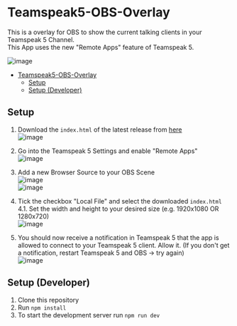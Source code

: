 # Teamspeak5-OBS-Overlay

This is a overlay for OBS to show the current talking clients in your Teamspeak 5 Channel.  
This App uses the new "Remote Apps" feature of Teamspeak 5.

![image](https://github.com/DerTyp876/ts5-obs-overlay/assets/76851529/d0ab06f2-1a36-479d-826f-bd4bd3d405b7)



- [Teamspeak5-OBS-Overlay](#teamspeak5-obs-overlay)
  - [Setup](#setup)
  - [Setup (Developer)](#setup-developer)

## Setup

1. Download the `index.html` of the latest release from [here](https://github.com/DerTyp876/ts5-obs-overlay/releases/tag/v1.0.0)  
   ![image](https://github.com/DerTyp876/ts5-obs-overlay/assets/76851529/04dc3a66-c493-429b-b4ae-44bade473ad6)
2. Go into the Teamspeak 5 Settings and enable "Remote Apps"  
   ![image](https://github.com/DerTyp876/ts5-obs-overlay/assets/76851529/b31bc553-fde2-46ab-b07c-d3c81339cc7d)

3. Add a new Browser Source to your OBS Scene  
  ![image](https://github.com/DerTyp876/ts5-obs-overlay/assets/76851529/0198b468-bb96-4b65-bdd4-3d6bb3ef7d25)  
  ![image](https://github.com/DerTyp876/ts5-obs-overlay/assets/76851529/58ad399f-5344-456f-b243-6e267b489fd5)

4. Tick the checkbox "Local File" and select the downloaded `index.html`  
     4.1. Set the width and height to your desired size (e.g. 1920x1080 OR 1280x720)  
   ![image](https://github.com/DerTyp876/ts5-obs-overlay/assets/76851529/5ad8ce69-645b-45e7-acc3-ce7ba8d7f8ab)

5. You should now receive a notification in Teamspeak 5 that the app is allowed to connect to your Teamspeak 5 client. Allow it. (If you don't get a notification, restart Teamspeak 5 and OBS -> try again)  
![image](https://github.com/DerTyp876/ts5-obs-overlay/assets/76851529/40faa435-e128-415f-98eb-a9e8809e8f65)

## Setup (Developer)

1. Clone this repository
2. Run `npm install`
3. To start the development server run `npm run dev`

